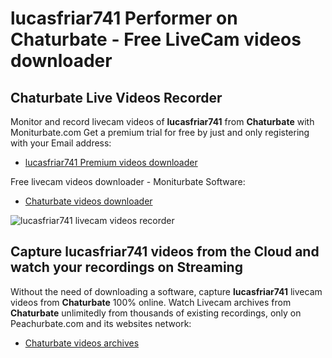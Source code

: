 # lucasfriar741 Performer on Chaturbate - Free LiveCam videos downloader

## Chaturbate Live Videos Recorder

Monitor and record livecam videos of **lucasfriar741** from **Chaturbate** with Moniturbate.com
Get a premium trial for free by just and only registering with your Email address:
* [lucasfriar741 Premium videos downloader](https://moniturbate.com/request-demo-licence-key.html)

Free livecam videos downloader - Moniturbate Software:
* [Chaturbate videos downloader](https://moniturbate.com/moniturbate-download-software.html)

![lucasfriar741 livecam videos recorder](https://peachurnet.com/templates/moniturbate-software.png)


## Capture lucasfriar741 videos from the Cloud and watch your recordings on Streaming

Without the need of downloading a software, capture **lucasfriar741** livecam videos from **Chaturbate** 100% online.
Watch Livecam archives from **Chaturbate** unlimitedly from thousands of existing recordings, only on Peachurbate.com and its websites network:
* [Chaturbate videos archives](https://peachurnet.com/)